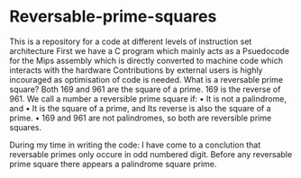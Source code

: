 # Reversable-prime-squares
This is a repository for a code at different levels of instruction set architecture 
First we have a C program which mainly acts as a Psuedocode for the Mips assembly which is directly converted to machine code which interacts with the hardware
Contributions by external users is highly incouraged as optimisation of code is needed.
What is a reversable prime square?
Both 169 and 961 are the square of a prime. 169 is the reverse of 961.
We call a number a reversible prime square if:
• It is not a palindrome, and
• It is the square of a prime, and Its reverse is also the square of a prime.
• 169 and 961 are not palindromes, so both are reversible prime squares.


During my time in writing the code: 
I have come to a conclution that reversable primes only occure in odd numbered digit.
Before any reversable prime square there appears a palindrome square prime.
